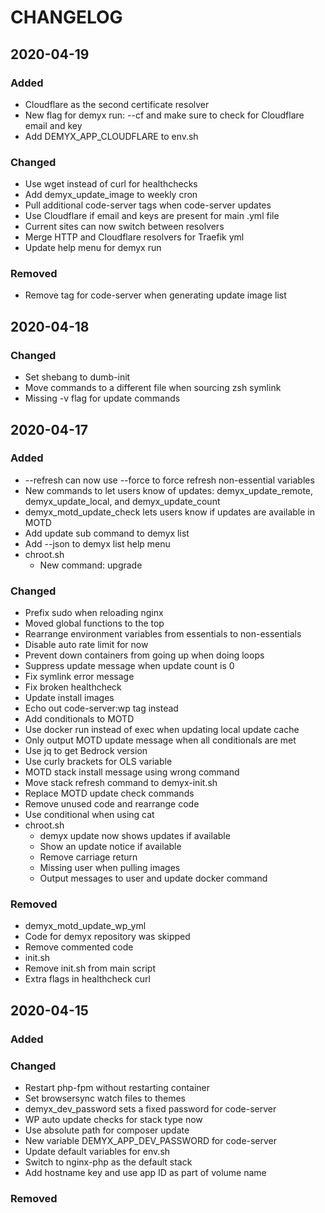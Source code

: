 # CHANGELOG

## 2020-04-19
### Added
- Cloudflare as the second certificate resolver
- New flag for demyx run: --cf and make sure to check for Cloudflare email and key
- Add DEMYX_APP_CLOUDFLARE to env.sh

### Changed
- Use wget instead of curl for healthchecks
- Add demyx_update_image to weekly cron
- Pull additional code-server tags when code-server updates
- Use Cloudflare if email and keys are present for main .yml file
- Current sites can now switch between resolvers
- Merge HTTP and Cloudflare resolvers for Traefik yml
- Update help menu for demyx run

### Removed
- Remove tag for code-server when generating update image list

## 2020-04-18
### Changed
- Set shebang to dumb-init
- Move commands to a different file when sourcing zsh symlink
- Missing -v flag for update commands

## 2020-04-17
### Added
- --refresh can now use --force to force refresh non-essential variables
- New commands to let users know of updates: demyx_update_remote, demyx_update_local, and demyx_update_count
- demyx_motd_update_check lets users know if updates are available in MOTD
- Add update sub command to demyx list
- Add --json to demyx list help menu
- chroot.sh
    - New command: upgrade
### Changed
- Prefix sudo when reloading nginx
- Moved global functions to the top
- Rearrange environment variables from essentials to non-essentials
- Disable auto rate limit for now
- Prevent down containers from going up when doing loops
- Suppress update message when update count is 0
- Fix symlink error message
- Fix broken healthcheck
- Update install images
- Echo out code-server:wp tag instead
- Add conditionals to MOTD
- Use docker run instead of exec when updating local update cache
- Only output MOTD update message when all conditionals are met
- Use jq to get Bedrock version
- Use curly brackets for OLS variable
- MOTD stack install message using wrong command
- Move stack refresh command to demyx-init.sh
- Replace MOTD update check commands
- Remove unused code and rearrange code
- Use conditional when using cat
- chroot.sh
    - demyx update now shows updates if available
    - Show an update notice if available
    - Remove carriage return
    - Missing user when pulling images
    - Output messages to user and update docker command
### Removed
- demyx_motd_update_wp_yml
- Code for demyx repository was skipped
- Remove commented code
- init.sh
- Remove init.sh from main script
- Extra flags in healthcheck curl


## 2020-04-15
### Added
### Changed
- Restart php-fpm without restarting container
- Set browsersync watch files to themes
- demyx_dev_password sets a fixed password for code-server
- WP auto update checks for stack type now
- Use absolute path for composer update
- New variable DEMYX_APP_DEV_PASSWORD for code-server
- Update default variables for env.sh
- Switch to nginx-php as the default stack
- Add hostname key and use app ID as part of volume name
### Removed
